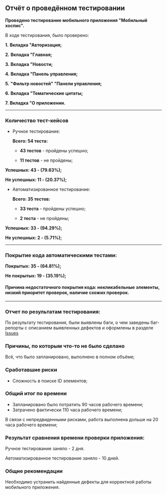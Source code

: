 ## **Отчёт о проведённом тестировании**

**Проведено тестирование мобильного приложения "Мобильный хоспис".**

В ходе тестирования, было проверено:

  **1.** **Вкладка "Авторизация;**

  **2.** **Вкладка "Главная;**

  **3.** **Вкладка "Новости;**

  **4.** **Вкладка "Панель управления;**

  **5.** **"Фильтр новостей" "Панели управления;**

  **6.** **Вкладка "Тематические цитаты;**

  **7.** **Вкладка "О приложении.**

____________________________________________________
### **Количество тест-кейсов**
- Ручное тестирование:

   **Всего: 54 теста:**

   - **43 тестов** - пройдены успешно;
    
   - **11 тестов** - не пройдены;

**Успешных: 43 - (79.63%);**

**Не успешных: 11 - (20.37%);**

- Автоматизированное тестирование:

   **Всего: 35 тестов:**

   - **33 теста** - пройдены успешно;
  
   - **2 теста** - не пройдены;
    
**Успешных: 33 - (94.29%);**

**Не успешных: 2 - (5.71%);**
____________________________________________________

### **Покрытие кода автоматическими тестами:**

**Покрытых: 35 - (64.81%);**

**Не покрытых: 19 - (35.19%);**

#### **Причина недостаточного покрытия кода:** некликабельные элементы, низкий приоритет проверок, наличие схожих проверок.
____________________________________________________

### **Отчет по результатам тестирования:**

По результату тестирования, были выявлены баги, о чем заведены баг-репорты 
с описанием выявленных дефектов и оформлены в разделе [Issues](https://github.com/YULLEN1/Diploma_Mobile_app_Hospis/issues)

### **Причины, по которым что-то не было сделано**

Всё, что было запланировано, выполнено в полном объёме;

### **Сработавшие риски**

   - Сложность в поиске ID элементов;

### **Общий итог по времени**

   - Запланировано было потратить 90 часов рабочего времени;
   - Затрачено фактически 110 часа рабочего времени;

В связи с непредвиденными рисками, работа выполнена дольше на 20 часа рабочего времени;

### **Результат сравнения времени проверки приложения:**

Ручное тестирование заняло - 2 дня.

Автоматизированное тестирование заняло - 10 дней.

### **Общие рекомендации**

Необходимо устранить найденные дефекты для корректной работы мобильного приложения.
